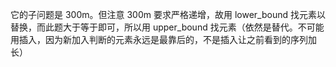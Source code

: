 它的子问题是 300m。但注意 300m 要求严格递增，故用 lower_bound 找元素以替换，而此题大于等于即可，所以用 upper_bound 找元素（依然是替代。不可能用插入，因为新加入判断的元素永远是最靠后的，不是插入让之前看到的序列加长）
​
​